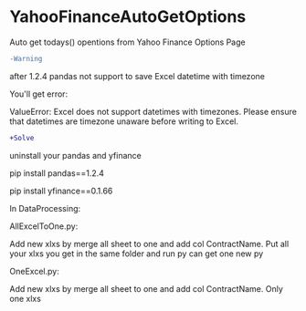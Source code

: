# YahooFinanceAutoGetOptions
Auto get todays() opentions from Yahoo Finance Options Page

```diff
-Warning
```

after 1.2.4 pandas not support to save Excel datetime with timezone

You'll get error:

ValueError: Excel does not support datetimes with timezones. Please ensure that datetimes are timezone unaware before writing to Excel.

```diff
+Solve
```

uninstall your pandas and yfinance

pip install pandas==1.2.4

pip install yfinance==0.1.66

In DataProcessing:

AllExcelToOne.py:

Add new xlxs by merge all sheet to one and add col ContractName.
Put all your xlxs you get in the same folder and run py can get one new py

OneExcel.py:

Add new xlxs by merge all sheet to one and add col ContractName.
Only one xlxs
